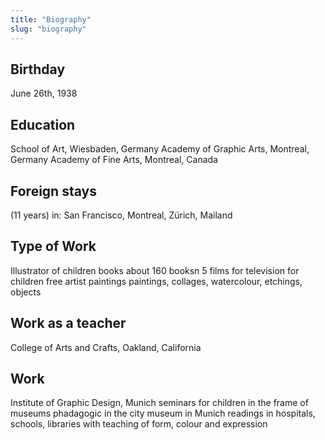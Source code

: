 ```yaml
---
title: "Biography"
slug: "biography"
---
```


## Birthday

June 26th, 1938

## Education

School of Art, Wiesbaden, Germany
Academy of Graphic Arts, Montreal, Germany
Academy of Fine Arts, Montreal, Canada

## Foreign stays

(11 years) in: San Francisco, Montreal, Zürich, Mailand

## Type of Work

Illustrator of children books about 160 booksn
5 films for television for children
free artist paintings
paintings, collages, watercolour, etchings, objects

## Work as a teacher

College of Arts and Crafts, Oakland, California

## Work

Institute of Graphic Design, Munich
seminars for children in the frame of museums
phadagogic in the city museum in Munich
readings in hospitals, schools, libraries
with teaching of form, colour and expression
